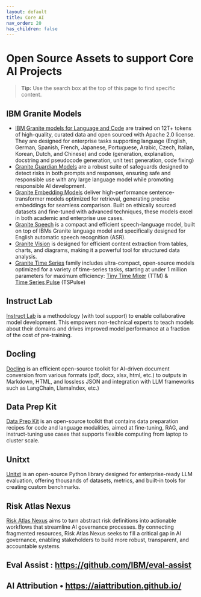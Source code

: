 ```yaml
---
layout: default
title: Core AI
nav_order: 20
has_children: false
---
```


# Open Source Assets to support Core  AI Projects 

> **Tip:** Use the search box at the top of this page to find specific content.

## IBM Granite Models  
* [IBM Granite models for Language and Code](https://www.ibm.com/granite) are trained on 12T+ tokens of high-quality, curated data and open sourced with Apache 2.0 license.   They are designed for enterprise tasks supporting language (English, German, Spanish, French, Japanese, Portuguese, Arabic, Czech, Italian, Korean, Dutch, and Chinese) and code (generation, explanation, docstring and pseudocode generation, unit test generation, code fixing)
* [Granite Guardian Models](https://www.ibm.com/granite/docs/models/guardian/) are a robust suite of safeguards designed to detect risks in both prompts and responses, ensuring safe and responsible use with any large language model while promoting responsible AI development.
* [Granite Embedding Models](https://www.ibm.com/granite/docs/models/embedding) deliver high-performance sentence-transformer models optimized for retrieval, generating precise embeddings for seamless comparison. Built on ethically sourced datasets and fine-tuned with advanced techniques, these models excel in both academic and enterprise use cases.
* [Granite Speech](https://www.ibm.com/granite/docs/models/speech/) is a compact and efficient speech-language model, built on top of IBMs Granite language model and specifically designed for English automatic speech recognition (ASR).
* [Granite Vision](https://www.ibm.com/granite/docs/models/vision/) is designed for efficient content extraction from tables, charts, and diagrams, making it a powerful tool for structured data analysis. 
* [Granite Time Series](https://www.ibm.com/granite/docs/models/time-series/) family includes ultra-compact, open-source models optimized for a variety of time-series tasks, starting at under 1 million parameters for maximum efficiency:  [Tiny Time Mixer](https://huggingface.co/ibm-granite/granite-timeseries-ttm-r2) (TTM) &  
 [Time Series Pulse](https://huggingface.co/ibm-granite/granite-timeseries-tspulse-r1) (TSPulse)



## Instruct Lab
[Instruct Lab](https://www.redhat.com/en/topics/ai/what-is-instructlab) is a methodology (with tool support) to enable collaborative model development.  This empowers non-technical experts to teach models about their domains and drives improved model performance at a fraction of the cost of pre-training. 
## Docling 
[Docling](https://github.com/docling-project/docling) is an efficient open-source toolkit for AI-driven document conversion from various formats (pdf, docx, xlsx, html, etc.)  to outputs in Markdown, HTML, and lossless JSON and integration with LLM frameworks such as LangChain, LlamaIndex, etc.)
## Data Prep Kit 
[Data Prep Kit]( https://github.com/data-prep-kit/data-prep-kit ) is an open-source toolkit that contains data preparation recipes for code and language modalities, aimed at fine-tuning, RAG, and instruct-tuning use cases that supports flexible computing from laptop to cluster scale.
## Unitxt 
[Unitxt](https://github.com/IBM/unitxt) is an open-source Python library designed for enterprise-ready LLM evaluation, offering thousands of datasets, metrics, and built-in tools for creating custom benchmarks.  

## Risk Atlas Nexus 
[Risk Atlas Nexus](https://github.com/IBM/risk-atlas-nexus) aims to turn abstract risk definitions into actionable workflows that streamline AI governance processes. By connecting fragmented resources, Risk Atlas Nexus seeks to fill a critical gap in AI governance, enabling stakeholders to build more robust, transparent, and accountable systems. 

## Eval Assist : https://github.com/IBM/eval-assist
## AI Attribution •	https://aiattribution.github.io/
